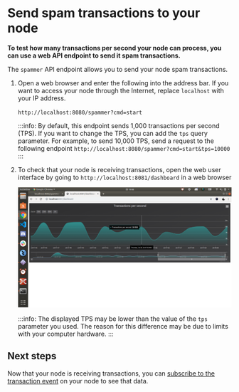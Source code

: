# Send spam transactions to your node

**To test how many transactions per second your node can process, you can use a web API endpoint to send it spam transactions.**

The `spammer` API endpoint allows you to send your node spam transactions.

1. Open a web browser and enter the following into the address bar. If you want to access your node through the Internet, replace `localhost` with your IP address.

    `http://localhost:8080/spammer?cmd=start`

    :::info:
    By default, this endpoint sends 1,000 transactions per second (TPS). If you want to change the TPS, you can add the `tps` query parameter. For example, to send 10,000 TPS, send a request to the following endpoint `http://localhost:8080/spammer?cmd=start&tps=10000`
    :::

2. To check that your node is receiving transactions, open the web user interface by going to `http://localhost:8081/dashboard` in a web browser

    ![GoShimmer web user interface](../images/goshimmer-web-ui.png)
    
    :::info:
    The displayed TPS may be lower than the value of the `tps` parameter you used. The reason for this difference may be due to limits with your computer hardware.
    :::

## Next steps

Now that your node is receiving transactions, you can [subscribe to the transaction event](../how-to-guides/subscribe-to-events.md) on your node to see that data.